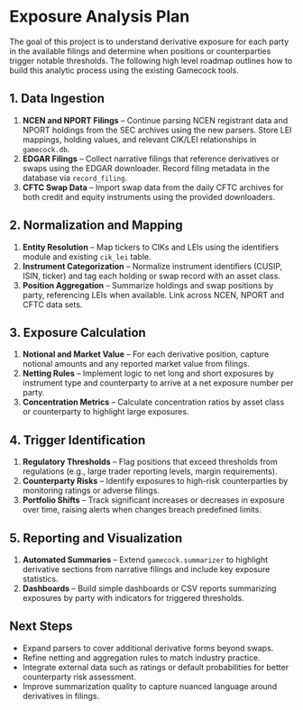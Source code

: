 # Exposure Analysis Plan

The goal of this project is to understand derivative exposure for each party in the available filings and determine when positions or counterparties trigger notable thresholds. The following high level roadmap outlines how to build this analytic process using the existing Gamecock tools.

## 1. Data Ingestion

1. **NCEN and NPORT Filings** – Continue parsing NCEN registrant data and NPORT holdings from the SEC archives using the new parsers. Store LEI mappings, holding values, and relevant CIK/LEI relationships in `gamecock.db`.
2. **EDGAR Filings** – Collect narrative filings that reference derivatives or swaps using the EDGAR downloader. Record filing metadata in the database via `record_filing`.
3. **CFTC Swap Data** – Import swap data from the daily CFTC archives for both credit and equity instruments using the provided downloaders.

## 2. Normalization and Mapping

1. **Entity Resolution** – Map tickers to CIKs and LEIs using the identifiers module and existing `cik_lei` table.
2. **Instrument Categorization** – Normalize instrument identifiers (CUSIP, ISIN, ticker) and tag each holding or swap record with an asset class.
3. **Position Aggregation** – Summarize holdings and swap positions by party, referencing LEIs when available. Link across NCEN, NPORT and CFTC data sets.

## 3. Exposure Calculation

1. **Notional and Market Value** – For each derivative position, capture notional amounts and any reported market value from filings.
2. **Netting Rules** – Implement logic to net long and short exposures by instrument type and counterparty to arrive at a net exposure number per party.
3. **Concentration Metrics** – Calculate concentration ratios by asset class or counterparty to highlight large exposures.

## 4. Trigger Identification

1. **Regulatory Thresholds** – Flag positions that exceed thresholds from regulations (e.g., large trader reporting levels, margin requirements).
2. **Counterparty Risks** – Identify exposures to high-risk counterparties by monitoring ratings or adverse filings.
3. **Portfolio Shifts** – Track significant increases or decreases in exposure over time, raising alerts when changes breach predefined limits.

## 5. Reporting and Visualization

1. **Automated Summaries** – Extend `gamecock.summarizer` to highlight derivative sections from narrative filings and include key exposure statistics.
2. **Dashboards** – Build simple dashboards or CSV reports summarizing exposures by party with indicators for triggered thresholds.

## Next Steps

- Expand parsers to cover additional derivative forms beyond swaps.
- Refine netting and aggregation rules to match industry practice.
- Integrate external data such as ratings or default probabilities for better counterparty risk assessment.
- Improve summarization quality to capture nuanced language around derivatives in filings.
